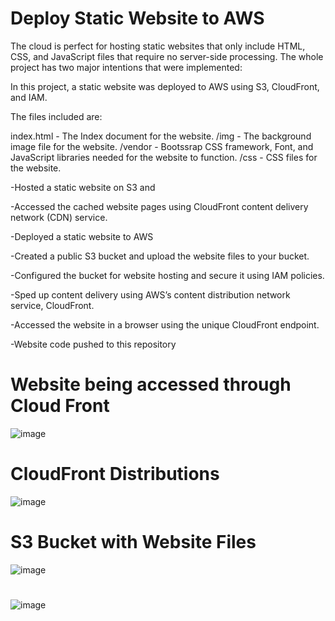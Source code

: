 # Deploy Static Website to AWS
The cloud is perfect for hosting static websites that only include HTML, CSS, and JavaScript files that require no server-side processing. The whole project has two major intentions that were implemented:

In this project, a static website was deployed to AWS using S3, CloudFront, and IAM.

The files included are: 

index.html - The Index document for the website.
/img - The background image file for the website.
/vendor - Bootssrap CSS framework, Font, and JavaScript libraries needed for the website to function.
/css - CSS files for the website.


-Hosted a static website on S3 and

-Accessed the cached website pages using CloudFront content delivery network (CDN) service.

-Deployed a static website to AWS

-Created a public S3 bucket and upload the website files to your bucket.

-Configured the bucket for website hosting and secure it using IAM policies.

-Sped up content delivery using AWS’s content distribution network service, CloudFront.

-Accessed the website in a browser using the unique CloudFront endpoint.

-Website code pushed to this repository




# Website being accessed through Cloud Front
![image](https://user-images.githubusercontent.com/67281298/123663842-ca463680-d804-11eb-92ad-0da79bcac335.png)

# CloudFront Distributions
![image](https://user-images.githubusercontent.com/67281298/123664220-2610bf80-d805-11eb-8587-a5cb155f45ee.png)

# S3 Bucket with Website Files
![image](https://user-images.githubusercontent.com/67281298/123664482-5fe1c600-d805-11eb-9265-9fa066a54e14.png)

#
#
#

![image](https://user-images.githubusercontent.com/67281298/123663686-a5ea5a00-d804-11eb-82ee-748a46fc59cf.png)





